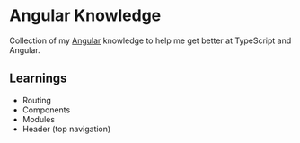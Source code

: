 # Angular Knowledge
Collection of my [Angular](https://angular.io/) knowledge to help me get better at TypeScript and Angular.

## Learnings
* Routing
* Components
* Modules
* Header (top navigation)
